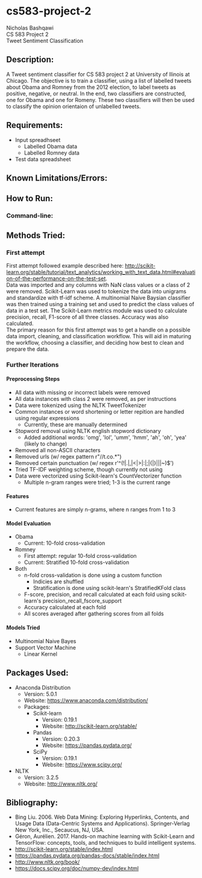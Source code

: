 # cs583-project-2
Nicholas Bashqawi  
CS 583 Project 2  
Tweet Sentiment Classification  



## Description:
A Tweet sentiment classifier for CS 583 project 2 at University of Ilinois at Chicago. The objective is to train a classifier, using a list of labelled tweets about Obama and Romney from the 2012 election, to label tweets as positive, negative, or neutral. In the end, two classifiers are constructed, one for Obama and one for Romeny. These two classifiers will then be used to classify the opinion orientaion of unlabelled tweets.

## Requirements:
* Input spreadhseet
  * Labelled Obama data
  * Labelled Romney data
* Test data spreadsheet

## Known Limitations/Errors:

## How to Run:
### Command-line:

## Methods Tried:
### First attempt
First attempt followed example described here: http://scikit-learn.org/stable/tutorial/text_analytics/working_with_text_data.html#evaluation-of-the-performance-on-the-test-set.  
Data was imported and any columns with NaN class values or a class of 2 were removed. Scikit-Learn was used to tokenize the data into unigrams and standardize with tf-idf scheme. A multinomial Naive Baysian classifier was then trained using a training set and used to predict the class values of data in a test set. The Scikit-Learn metrics module was used to calculate precision, recall, F1-score of all three classes. Accuracy was also calculated.  
The primary reason for this first attempt was to get a handle on a possible data import, cleaning, and classification workflow. This will aid in maturing the workflow, choosing a classifier, and deciding how best to clean and prepare the data.

### Further Iterations
#### Preprocessing Steps
* All data with missing or incorrect labels were removed
* All data instances with class 2 were removed, as per instructions
* Data were tokenized using the NLTK TweetTokenizer
* Common instances or word shortening or letter repition are handled using regular expressions
  * Currently, these are manually determined
* Stopword removal using NLTK english stopword dictionary
  * Added additional words: 'omg', 'lol', 'umm', 'hmm', 'ah', 'oh', 'yea' (likely to change)
* Removed all non-ASCII characters
* Removed urls (w/ regex pattern r"//t\.co.*")
* Removed certain punctuation (w/ regex r'^(!|\.|,|<|>|:|;|{|}|\||~)$') 
* Tried TF-IDF weighting scheme, though currently not using
* Data were vectorized using Scikit-learn's CountVectorizer function
  * Multiple n-gram ranges were tried; 1-3 is the current range


#### Features
* Current features are simply n-grams, where n ranges from 1 to 3

#### Model Evaluation
* Obama
  * Current: 10-fold cross-validation
* Romney
  * First attempt: regular 10-fold cross-validation
  * Current: Stratified 10-fold cross-validation
* Both
  * n-fold cross-validation is done using a custom function
    * Indicies are shuffled
    * Stratification is done using scikit-learn's StratifiedKFold class
  * F-score, precision, and recall calculated at each fold using scikit-learn's precision_recall_fscore_support
  * Accuracy calculated at each fold
  * All scores averaged after gathering scores from all folds

#### Models Tried
* Multinomial Naive Bayes
* Support Vector Machine
  * Linear Kernel

## Packages Used:
* Anaconda Distribution
  * Version: 5.0.1
  * Website: https://www.anaconda.com/distribution/
  * Packages:
    * Scikit-learn
      * Version: 0.19.1
      * Website: http://scikit-learn.org/stable/
    * Pandas
      * Version: 0.20.3
      * Website: https://pandas.pydata.org/
    * SciPy
      * Version: 0.19.1
      * Website: https://www.scipy.org/
* NLTK
  * Version: 3.2.5
  * Website: http://www.nltk.org/
    
## Bibliography:
* Bing Liu. 2006. Web Data Mining: Exploring Hyperlinks, Contents, and Usage Data (Data-Centric Systems and Applications). Springer-Verlag New York, Inc., Secaucus, NJ, USA.
* Géron, Aurélien. 2017. Hands-on machine learning with Scikit-Learn and TensorFlow: concepts, tools, and techniques to build intelligent systems.
* http://scikit-learn.org/stable/index.html
* https://pandas.pydata.org/pandas-docs/stable/index.html
* http://www.nltk.org/book/
* https://docs.scipy.org/doc/numpy-dev/index.html
